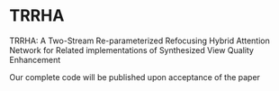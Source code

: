 # TRRHA
TRRHA: A Two-Stream Re-parameterized Refocusing Hybrid Attention Network for Related implementations of Synthesized View Quality Enhancement

Our complete code will be published upon acceptance of the paper
